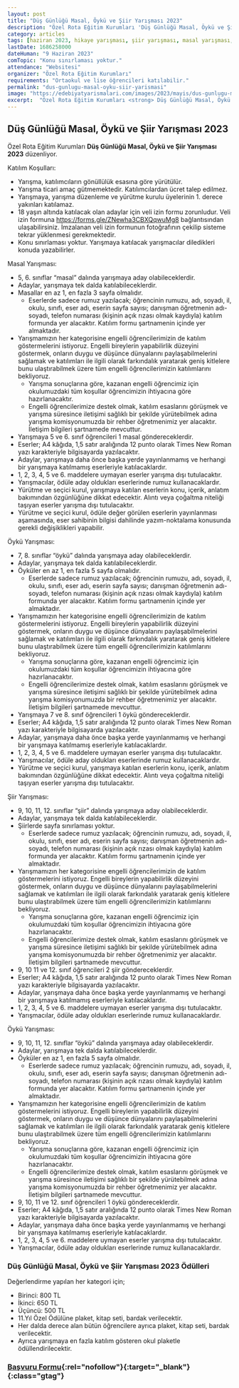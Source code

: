 ```yaml
---
layout: post
title: "Düş Günlüğü Masal, Öykü ve Şiir Yarışması 2023"
description: "Özel Rota Eğitim Kurumları 'Düş Günlüğü Masal, Öykü ve Şiir Yarışması 2023' düzenliyor."
category: articles
tags: [haziran 2023, hikaye yarışması, şiir yarışması, masal yarışması, ortaokul, lise]
lastDate: 1686258000
dateHuman: "9 Haziran 2023"
comTopic: "Konu sınırlaması yoktur."
attendance: "Websitesi"
organizer: "Özel Rota Eğitim Kurumları"
requirements: "Ortaokul ve lise öğrencileri katılabilir."
permalink: "dus-gunlugu-masal-oyku-siir-yarismasi"
image: "https://edebiyatyarismalari.com/images/2023/mayis/dus-gunlugu-masal-oyku-siir-yarismasi.jpg"
excerpt:  "Özel Rota Eğitim Kurumları <strong> Düş Günlüğü Masal, Öykü ve Şiir Yarışması 2023 </strong> düzenliyor."
---
```


## Düş Günlüğü Masal, Öykü ve Şiir Yarışması 2023
Özel Rota Eğitim Kurumları **Düş Günlüğü Masal, Öykü ve Şiir Yarışması 2023** düzenliyor.  

Katılım Koşulları:
- Yarışma, katılımcıların gönüllülük esasına göre yürütülür.
- Yarışma ticari amaç gütmemektedir. Katılımcılardan ücret talep edilmez.
- Yarışmaya, yarışma düzenleme ve yürütme kurulu üyelerinin 1. derece yakınları katılamaz.
- 18 yaşın altında katılacak olan adaylar için veli izin formu zorunludur. Veli izin formuna https://forms.gle/ZNewha3CBXQqwuMg8 bağlantısından ulaşabilirsiniz. İmzalanan veli izin formunun fotoğrafının çekilip sisteme tekrar yüklenmesi gerekmektedir.
- Konu sınırlaması yoktur. Yarışmaya katılacak yarışmacılar diledikleri konuda yazabilirler.


Masal Yarışması:
- 5, 6. sınıflar “masal” dalında yarışmaya aday olabileceklerdir.
- Adaylar, yarışmaya tek dalda katılabileceklerdir.
- Masallar en az 1, en fazla 3 sayfa olmalıdır.
    - Eserlerde sadece rumuz yazılacak; öğrencinin rumuzu, adı, soyadı, il, okulu, sınıfı, eser adı, eserin sayfa sayısı; danışman öğretmenin adı-soyadı, telefon numarası (kişinin açık rızası olmak kaydıyla) katılım formunda yer alacaktır. Katılım formu şartnamenin içinde yer almaktadır.
- Yarışmamızın her kategorisine engelli öğrencilerimizin de katılım göstermelerini istiyoruz. Engelli bireylerin yapabilirlik düzeyini göstermek, onların duygu ve düşünce dünyalarını paylaşabilmelerini sağlamak ve katılımları ile ilgili olarak farkındalık yaratarak geniş kitlelere bunu ulaştırabilmek üzere tüm engelli öğrencilerimizin katılımlarını bekliyoruz.
    - Yarışma sonuçlarına göre, kazanan engelli öğrencimiz için okulumuzdaki tüm koşullar öğrencimizin ihtiyacına göre hazırlanacaktır.
    - Engelli öğrencilerimize destek olmak, katılım esaslarını görüşmek ve yarışma süresince iletişimi sağlıklı bir şekilde yürütebilmek adına yarışma komisyonumuzda bir rehber öğretmenimiz yer alacaktır. İletişim bilgileri şartnamede mevcuttur.
- Yarışmaya 5 ve 6. sınıf öğrencileri 1 masal göndereceklerdir.
- Eserler; A4 kâğıda, 1,5 satır aralığında 12 punto olarak Times New Roman yazı karakteriyle bilgisayarda yazılacaktır.
- Adaylar, yarışmaya daha önce başka yerde yayınlanmamış ve herhangi bir yarışmaya katılmamış eserleriyle katılacaklardır.
- 1, 2, 3, 4, 5 ve 6. maddelere uymayan eserler yarışma dışı tutulacaktır.
- Yarışmacılar, ödüle aday oldukları eserlerinde rumuz kullanacaklardır.
- Yürütme ve seçici kurul, yarışmaya katılan eserlerin konu, içerik, anlatım bakımından özgünlüğüne dikkat edecektir. Alıntı veya çoğaltma niteliği taşıyan eserler yarışma dışı tutulacaktır.
- Yürütme ve seçici kurul, ödüle değer görülen eserlerin yayınlanması aşamasında, eser sahibinin bilgisi dahilinde yazım-noktalama konusunda gerekli değişiklikleri yapabilir.


Öykü Yarışması:
- 7, 8. sınıflar “öykü” dalında yarışmaya aday olabileceklerdir.
- Adaylar, yarışmaya tek dalda katılabileceklerdir.
- Öyküler en az 1, en fazla 5 sayfa olmalıdır.
    - Eserlerde sadece rumuz yazılacak; öğrencinin rumuzu, adı, soyadı, il, okulu, sınıfı, eser adı, eserin
sayfa sayısı; danışman öğretmenin adı-soyadı, telefon numarası (kişinin açık rızası olmak kaydıyla)
katılım formunda yer alacaktır. Katılım formu şartnamenin içinde yer almaktadır.
- Yarışmamızın her kategorisine engelli öğrencilerimizin de katılım göstermelerini istiyoruz. Engelli bireylerin yapabilirlik düzeyini göstermek, onların duygu ve düşünce dünyalarını paylaşabilmelerini sağlamak ve katılımları ile ilgili olarak farkındalık yaratarak geniş kitlelere bunu ulaştırabilmek üzere tüm engelli öğrencilerimizin katılımlarını bekliyoruz.
    - Yarışma sonuçlarına göre, kazanan engelli öğrencimiz için okulumuzdaki tüm koşullar öğrencimizin ihtiyacına göre hazırlanacaktır.
    - Engelli öğrencilerimize destek olmak, katılım esaslarını görüşmek ve yarışma süresince iletişimi sağlıklı bir şekilde yürütebilmek adına yarışma komisyonumuzda bir rehber öğretmenimiz yer alacaktır. İletişim bilgileri şartnamede mevcuttur.
- Yarışmaya 7 ve 8. sınıf öğrencileri 1 öykü göndereceklerdir.
- Eserler; A4 kâğıda, 1,5 satır aralığında 12 punto olarak Times New Roman yazı karakteriyle bilgisayarda yazılacaktır.
- Adaylar, yarışmaya daha önce başka yerde yayınlanmamış ve herhangi bir yarışmaya katılmamış eserleriyle katılacaklardır.
- 1, 2, 3, 4, 5 ve 6. maddelere uymayan eserler yarışma dışı tutulacaktır.
- Yarışmacılar, ödüle aday oldukları eserlerinde rumuz kullanacaklardır.
- Yürütme ve seçici kurul, yarışmaya katılan eserlerin konu, içerik, anlatım bakımından özgünlüğüne dikkat edecektir. Alıntı veya çoğaltma niteliği taşıyan eserler yarışma dışı tutulacaktır.


Şiir Yarışması:
- 9, 10, 11, 12. sınıflar “şiir” dalında yarışmaya aday olabileceklerdir.
- Adaylar, yarışmaya tek dalda katılabileceklerdir.
- Şiirlerde sayfa sınırlaması yoktur.
    - Eserlerde sadece rumuz yazılacak; öğrencinin rumuzu, adı, soyadı, il, okulu, sınıfı, eser adı, eserin sayfa sayısı; danışman öğretmenin adı-soyadı, telefon numarası (kişinin açık rızası olmak kaydıyla) katılım formunda yer alacaktır. Katılım formu şartnamenin içinde yer almaktadır.
- Yarışmamızın her kategorisine engelli öğrencilerimizin de katılım göstermelerini istiyoruz. Engelli bireylerin yapabilirlik düzeyini göstermek, onların duygu ve düşünce dünyalarını paylaşabilmelerini sağlamak ve katılımları ile ilgili olarak farkındalık yaratarak geniş kitlelere bunu ulaştırabilmek üzere tüm engelli öğrencilerimizin katılımlarını bekliyoruz.
    - Yarışma sonuçlarına göre, kazanan engelli öğrencimiz için okulumuzdaki tüm koşullar öğrencimizin ihtiyacına göre hazırlanacaktır.
    - Engelli öğrencilerimize destek olmak, katılım esaslarını görüşmek ve yarışma süresince iletişimi sağlıklı bir şekilde yürütebilmek adına yarışma komisyonumuzda bir rehber öğretmenimiz yer alacaktır. İletişim bilgileri şartnamede mevcuttur.
- 9, 10 11 ve 12. sınıf öğrencileri 2 şiir göndereceklerdir.
- Eserler; A4 kâğıda, 1,5 satır aralığında 12 punto olarak Times New Roman yazı karakteriyle bilgisayarda yazılacaktır.
- Adaylar, yarışmaya daha önce başka yerde yayınlanmamış ve herhangi bir yarışmaya katılmamış eserleriyle katılacaklardır.
- 1, 2, 3, 4, 5 ve 6. maddelere uymayan eserler yarışma dışı tutulacaktır.
- Yarışmacılar, ödüle aday oldukları eserlerinde rumuz kullanacaklardır. 


Öykü Yarışması:
- 9, 10, 11, 12. sınıflar “öykü” dalında yarışmaya aday olabileceklerdir.
- Adaylar, yarışmaya tek dalda katılabileceklerdir.
- Öyküler en az 1, en fazla 5 sayfa olmalıdır.
    - Eserlerde sadece rumuz yazılacak; öğrencinin rumuzu, adı, soyadı, il, okulu, sınıfı, eser adı, eserin sayfa sayısı; danışman öğretmenin adı-soyadı, telefon numarası (kişinin açık rızası olmak kaydıyla) katılım formunda yer alacaktır. Katılım formu şartnamenin içinde yer almaktadır.
- Yarışmamızın her kategorisine engelli öğrencilerimizin de katılım göstermelerini istiyoruz. Engelli bireylerin yapabilirlik düzeyini göstermek, onların duygu ve düşünce dünyalarını paylaşabilmelerini sağlamak ve katılımları ile ilgili olarak farkındalık yaratarak geniş kitlelere bunu ulaştırabilmek üzere tüm engelli öğrencilerimizin katılımlarını bekliyoruz.
    - Yarışma sonuçlarına göre, kazanan engelli öğrencimiz için okulumuzdaki tüm koşullar öğrencimizin ihtiyacına göre hazırlanacaktır.
    - Engelli öğrencilerimize destek olmak, katılım esaslarını görüşmek ve yarışma süresince iletişimi sağlıklı bir şekilde yürütebilmek adına yarışma komisyonumuzda bir rehber öğretmenimiz yer alacaktır. İletişim bilgileri şartnamede mevcuttur.
- 9, 10, 11 ve 12. sınıf öğrencileri 1 öykü göndereceklerdir.
- Eserler; A4 kâğıda, 1,5 satır aralığında 12 punto olarak Times New Roman yazı karakteriyle bilgisayarda yazılacaktır.
- Adaylar, yarışmaya daha önce başka yerde yayınlanmamış ve herhangi bir yarışmaya katılmamış eserleriyle katılacaklardır.
- 1, 2, 3, 4, 5 ve 6. maddelere uymayan eserler yarışma dışı tutulacaktır.
- Yarışmacılar, ödüle aday oldukları eserlerinde rumuz kullanacaklardır. 


### Düş Günlüğü Masal, Öykü ve Şiir Yarışması 2023 Ödülleri
Değerlendirme yapılan her kategori için;
- Birinci: 800 TL
- İkinci: 650 TL
- Üçüncü: 500 TL
- 11.Yıl Özel Ödülüne plaket, kitap seti, bardak verilecektir.
- Her dalda derece alan bütün öğrencilere ayrıca plaket, kitap seti, bardak verilecektir.
- Ayrıca yarışmaya en fazla katılım gösteren okul plaketle ödüllendirilecektir.


### [Başvuru Formu](https://www.rotakoleji.com/dus-gunlugu-2023/?ref=edebiyatyarismalari.com){:rel="nofollow"}{:target="_blank"}{:class="gtag"}